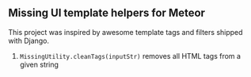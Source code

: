 Missing UI template helpers for Meteor
---

This project was inspired by awesome template tags and filters shipped with Django.

1. ```MissingUtility.cleanTags(inputStr)``` removes all HTML tags from a given string

